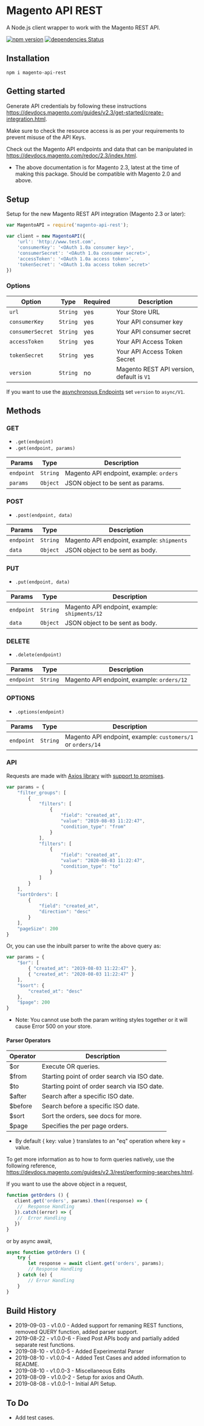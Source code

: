 # Magento API REST

A Node.js client wrapper to work with the Magento REST API.

[![npm version](https://badge.fury.io/js/magento-api-rest.svg)](https://www.npmjs.com/package/magento-api-rest)
[![dependencies Status](https://david-dm.org/aadityachakravarty/magento-api-rest/status.svg)](https://david-dm.org/aadityachakravarty/magento-api-rest)

## Installation

```
npm i magento-api-rest
```

## Getting started

Generate API credentials by following these instructions <https://devdocs.magento.com/guides/v2.3/get-started/create-integration.html>.

Make sure to check the resource access is as per your requirements to prevent misuse of the API Keys.

Check out the Magento API endpoints and data that can be manipulated in <https://devdocs.magento.com/redoc/2.3/index.html>.

* The above documentation is for Magento 2.3, latest at the time of making this package. Should be compatible with Magento 2.0 and above.

## Setup

Setup for the new Magento REST API integration (Magento 2.3 or later):

```js
var MagentoAPI = require('magento-api-rest');

var client = new MagentoAPI({
    'url': 'http://www.test.com',
    'consumerKey': '<OAuth 1.0a consumer key>',
    'consumerSecret': '<OAuth 1.0a consumer secret>',
    'accessToken': '<OAuth 1.0a access token>',
    'tokenSecret': '<OAuth 1.0a access token secret>'
})
```

### Options

| Option              | Type      | Required | Description                                                |
|---------------------|-----------|----------| -----------------------------------------------------------|
| `url`               | `String`  | yes      | Your Store URL                                             |
| `consumerKey`       | `String`  | yes      | Your API consumer key                                      |
| `consumerSecret`    | `String`  | yes      | Your API consumer secret                                   |
| `accessToken`       | `String`  | yes      | Your API Access Token                                      |
| `tokenSecret`       | `String`  | yes      | Your API Access Token Secret                               |
| `version`           | `String`  | no       | Magento REST API version, default is `V1`                  |

If you want to use the [asynchronous Endpoints](https://devdocs.magento.com/guides/v2.3/rest/asynchronous-web-endpoints.html) set `version` to `async/V1`.

## Methods

### GET

- `.get(endpoint)`
- `.get(endpoint, params)`

| Params     | Type     | Description                                                   |
|------------|----------|---------------------------------------------------------------|
| `endpoint` | `String` | Magento API endpoint, example: `orders`                       |
| `params`   | `Object` | JSON object to be sent as params.                             |

### POST

- `.post(endpoint, data)`

| Params     | Type     | Description                                                 |
|------------|----------|-------------------------------------------------------------|
| `endpoint` | `String` | Magento API endpoint, example: `shipments`                  |
| `data`     | `Object` | JSON object to be sent as body.                             |

### PUT

- `.put(endpoint, data)`

| Params     | Type     | Description                                                 |
|------------|----------|-------------------------------------------------------------|
| `endpoint` | `String` | Magento API endpoint, example: `shipments/12`               |
| `data`     | `Object` | JSON object to be sent as body.                             |

### DELETE

- `.delete(endpoint)`

| Params     | Type     | Description                                                     |
|------------|----------|-----------------------------------------------------------------|
| `endpoint` | `String` | Magento API endpoint, example: `orders/12`                      |

### OPTIONS

- `.options(endpoint)`

| Params     | Type     | Description                                                     |
|------------|----------|-----------------------------------------------------------------|
| `endpoint` | `String` | Magento API endpoint, example: `customers/1` or `orders/14`     |


### API

Requests are made with [Axios library](https://github.com/axios/axios) with [support to promises](https://github.com/axios/axios#promises).

```js
var params = {
    "filter_groups": [
        {
            "filters": [
                {
                    "field": "created_at",
                    "value": "2019-08-03 11:22:47",
                    "condition_type": "from"
                }
            ],
            "filters": [
                {   
                    "field": "created_at",
                    "value": "2020-08-03 11:22:47",
                    "condition_type": "to"
                }
            ]
        }
    ],
    "sortOrders": [
        {
            "field": "created_at",
            "direction": "desc"
        }
    ],
    "pageSize": 200
}
```
Or, you can use the inbuilt parser to write the above query as:
```js
var params = {
    "$or": [
        { "created_at": "2019-08-03 11:22:47" },
        { "created_at": "2020-08-03 11:22:47" }
    ],
    "$sort": {
        "created_at": "desc"
    },
    "$page": 200
}
```
* Note: You cannot use both the param writing styles together or it will cause Error 500 on your store.

#### Parser Operators

| Operator | Description |
|---|---|
| $or | Execute OR queries. |
| $from | Starting point of order search via ISO date. |
| $to | Starting point of order search via ISO date. |
| $after | Search after a specific ISO date. |
| $before | Search before a specific ISO date. |
| $sort | Sort the orders, see docs for more. |
| $page | Specifies the per page orders. |

* By default { key: value } translates to an "eq" operation where key = value.

To get more information as to how to form queries natively, use the following reference,
<https://devdocs.magento.com/guides/v2.3/rest/performing-searches.html>.

If you want to use the above object in a request,
```js
function getOrders () {
   client.get('orders', params).then((response) => {
    //  Response Handling
   }).catch((error) => {
    //  Error Handling
   })
}
```
or by async await,

```js
async function getOrders () {
    try {
        let response = await client.get('orders', params);
        // Response Handling
    } catch (e) {
        // Error Handling
    }
}
```

## Build History

- 2019-09-03 - v1.0.0 - Added support for remaning REST functions, removed QUERY function, added parser support.
- 2019-08-22 - v1.0.0-6 - Fixed Post APIs body and partially added separate rest functions.
- 2019-08-10 - v1.0.0-5 - Added Experimental Parser
- 2019-08-10 - v1.0.0-4 - Added Test Cases and added information to README.
- 2019-08-10 - v1.0.0-3 - Miscellaneous Edits
- 2019-08-09 - v1.0.0-2 - Setup for axios and OAuth.
- 2019-08-08 - v1.0.0-1 - Initial API Setup.

## To Do

* Add test cases.
